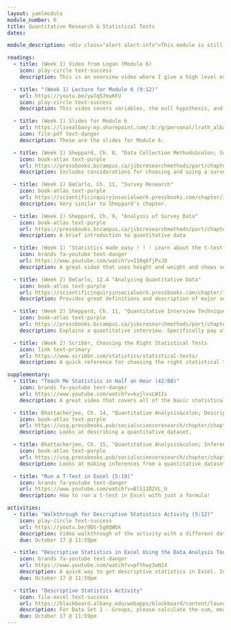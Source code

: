 ```yaml
---
layout: yamlmodule
module_number: 6
title: Quantitative Research & Statistical Tests
dates:

module_description: <div class="alert alert-info">This module is still under construction.</div> This module lasts two weeks and covers basic quantitative research and basic statistical tests. In the first week it is recommended that you watch the overview and lecture videos, and read Sheppard chapters 8-9. In the second week it is recommended that you watch the "Statistics made easy" video, read Sheppard chapter 11 &amp; DeCarlo 12.4 and complete the Excel activities.

readings:
  - title: (Week 1) Video from Logan (Module 6)
    icon: play-circle text-success
    description: This is an overview video where I give a high level explanation of the readings and describe this week's tasks.

  - title: "(Week 1) Lecture for Module 6 (9:12)"
    url: https://youtu.be/yw7qS7muKFU
    icon: play-circle text-success
    description: This video covers variables, the null hypothesis, and how to choose the right test.

  - title: (Week 1) Slides for Module 6
    url: https://livealbany-my.sharepoint.com/:b:/g/personal/lrath_albany_edu/EbkRGySAO6BJhwTmOZ8DingBZ6gwM9evqtvpeg-IEcIouw?e=34vXA5
    icon: file-pdf text-danger
    description: These are the slides for Module 6.

  - title: (Week 1) Sheppard, Ch. 8, "Data Collection Methods&colon; Survey Research"
    icon: book-atlas text-purple
    url: https://pressbooks.bccampus.ca/jibcresearchmethods/part/chapter-8-data-collection-methods-survey-research/
    description: Includes considerations for choosing and using a survey. Pay special attention to wording of questions and answers as described in 8.6 and 8.7

  - title: (Week 1) DeCarlo, Ch. 11, "Survey Research"
    icon: book-atlas text-purple
    url: https://scientificinquiryinsocialwork.pressbooks.com/chapter/11-0-chapter-introduction/
    description: Very similar to Sheppard's chapter.

  - title: (Week 1) Sheppard, Ch. 9, "Analysis of Survey Data"
    icon: book-atlas text-purple
    url: https://pressbooks.bccampus.ca/jibcresearchmethods/part/chapter-9-analysis-of-survey-data/
    description: A brief introduction to quantitative data

  - title: (Week 1) "Statistics made easy ! ! ! Learn about the t-test, the chi square test, the p value and more (12:49)"
    icon: brands fa-youtube text-danger
    url: https://www.youtube.com/watch?v=I10q6fjPxJ0
    description: A great video that uses height and weight and shows several different tests.

  - title: (Week 2) DeCarlo, 12.4 "Analyzing Quantitative Data"
    icon: book-atlas text-purple
    url: https://scientificinquiryinsocialwork.pressbooks.com/chapter/12-4-analyzing-quantitative-data/
    description: Provides great definitions and description of major vocabulary terms.

  - title: (Week 2) Sheppard, Ch. 11, "Quantitative Interview Techniques &amp; Considerations"
    icon: book-atlas text-purple
    url: https://pressbooks.bccampus.ca/jibcresearchmethods/part/chapter-11/
    description: Explains a quantitative interview. Specifically pay attention to 11.4 on issues to consider when conducting an interview.

  - title: (Week 2) Scribbr, Choosing the Right Statistical Tests
    icon: link text-primary
    url: https://www.scribbr.com/statistics/statistical-tests/
    description: A quick reference for choosing the right statistical test.

supplementary:
  - title: "Teach Me Statistics in Half an Hour (42:08)"
    icon: brands fa-youtube text-danger
    url: https://www.youtube.com/watch?v=kyjlxsLW1Is
    description: A great video that covers all of the basic statistical content you'll need in 42 minutes.

  - title: Bhattacherjee, Ch. 14, "Quantitative Analysis&colon; Descriptive statistics"
    icon: book-atlas text-purple
    url: https://usq.pressbooks.pub/socialscienceresearch/chapter/chapter-14-quantitative-analysis-descriptive-statistics/
    description: Looks at describing a quantitative dataset.

  - title: Bhattacherjee, Ch. 15, "Quantitative Analysis&colon; Inferential statistics"
    icon: book-atlas text-purple
    url: https://usq.pressbooks.pub/socialscienceresearch/chapter/chapter-15-quantitative-analysis-inferential-statistics/
    description: Looks at making inferences from a quantitative dataset.

  - title: "Run a T-Test in Excel (5:19)"
    icon: brands fa-youtube text-danger
    url: https://www.youtube.com/watch?v=BlS11D2VL_U
    description: How to run a t-test in Excel with just a formula!

activities:
  - title: "Walkthrough for Descriptive Statistics Activity (5:12)"
    icon: play-circle text-success
    url: https://youtu.be/9DG-5g8QWbk
    description: Video walkthrough of the activity with a different data set.
    due: October 17 @ 11:59pm

  - title: "Descriptive Statistics in Excel Using the Data Analysis Tool (5:35)"
    icon: brands fa-youtube text-danger
    url: https://www.youtube.com/watch?v=pfYhwy3wN14
    description: A quick way to get descriptive statistics in Excel. Includes installation instructions for Windows PCs.
    due: October 17 @ 11:59pm

  - title: "Descriptive Statistics Activity"
    icon: file-excel text-success
    url: https://blackboard.albany.edu/webapps/blackboard/content/launchAssessment.jsp?course_id=_170260_1&content_id=_7464564_1
    description: For Data Set 1 - Groups, please calculate the sum, mean, median and mode for each column in the spreadsheet. For Data Set 2 - Grades, please run descriptive statistics using the Excel Data Analysis Toolpak. Watch the video above for exactly what to do.
    due: October 17 @ 11:59pm
---
```

